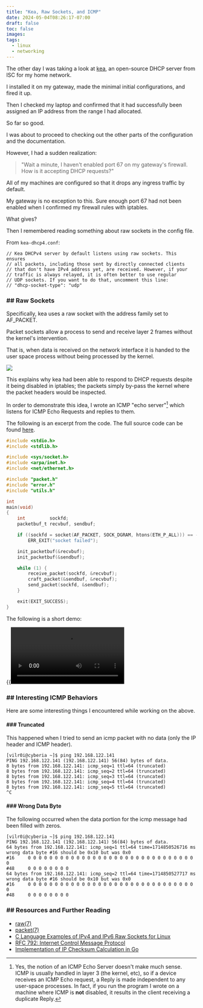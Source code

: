 ```yaml
---
title: "Kea, Raw Sockets, and ICMP"
date: 2024-05-04T08:26:17-07:00
draft: false
toc: false
images:
tags:
  - linux
  - networking
---
```


The other day I was taking a look at [kea](https://kea.readthedocs.io/en/latest/index.html), an open-source DHCP server from ISC for my home network.

I installed it on my gateway, made the minimal initial configurations, and fired it up.

Then I checked my laptop and confirmed that it had successfully been assigned an IP address from the range I had allocated. 

So far so good.

I was about to proceed to checking out the other parts of the configuration and the documentation.

However, I had a sudden realization:

> "Wait a minute, I haven't enabled port 67 on my gateway's firewall. How is it accepting DHCP requests?"

All of my machines are configured so that it drops any ingress traffic by default.

My gateway is no exception to this. Sure enough port 67 had not been enabled when I confirmed my firewall rules with iptables.

What gives?

Then I remembered reading something about raw sockets in the config file.

From `kea-dhcp4.conf`:
```console
// Kea DHCPv4 server by default listens using raw sockets. This ensures
// all packets, including those sent by directly connected clients
// that don't have IPv4 address yet, are received. However, if your
// traffic is always relayed, it is often better to use regular
// UDP sockets. If you want to do that, uncomment this line:
// "dhcp-socket-type": "udp"
```

### \#\# Raw Sockets

Specifically, kea uses a raw socket with the address family set to AF_PACKET. 

Packet sockets allow a process to send and receive layer 2 frames without the kernel's intervention.

That is, when data is received on the network interface it is handed to the user space process without being processed by the kernel.

![](https://www.opensourceforu.com/wp-content/uploads/2015/03/Figure-11-1-350x108.jpg)

This explains why kea had been able to respond to DHCP requests despite it being disabled in iptables; the packets simply by-pass the kernel where the packet headers would be inspected.

In order to demonstrate this idea, I wrote an ICMP "echo server"[^1] which listens for ICMP Echo Requests and replies to them. 

The following is an excerpt from the code. The full source code can be found [here](https://github.com/vilroi/lab/tree/main/raw/icmp_echo_server).

```c
#include <stdio.h>
#include <stdlib.h>

#include <sys/socket.h>
#include <arpa/inet.h>
#include <net/ethernet.h>

#include "packet.h"
#include "error.h"
#include "utils.h"

int 
main(void)
{
	int			sockfd;
	packetbuf_t	recvbuf, sendbuf;

	if ((sockfd = socket(AF_PACKET, SOCK_DGRAM, htons(ETH_P_ALL))) == -1)
		ERR_EXIT("socket failed");

	init_packetbuf(&recvbuf);
	init_packetbuf(&sendbuf);

	while (1) {
		receive_packet(sockfd, &recvbuf);
		craft_packet(&sendbuf, &recvbuf);
		send_packet(sockfd, &sendbuf);
	}

	exit(EXIT_SUCCESS);
}
```

The following is a short demo:

{{<video src="/static/icmp_server.webm" type="video/webm" preload="auto">}}

### \#\# Interesting ICMP Behaviors
Here are some interesting things I encountered while working on the above.

#### \#\#\# Truncated
This happened when I tried to send an icmp packet with no data (only the IP header and ICMP header).

```console
[vilr0i@cyberia ~]$ ping 192.168.122.141
PING 192.168.122.141 (192.168.122.141) 56(84) bytes of data.
8 bytes from 192.168.122.141: icmp_seq=1 ttl=64 (truncated)
8 bytes from 192.168.122.141: icmp_seq=2 ttl=64 (truncated)
8 bytes from 192.168.122.141: icmp_seq=3 ttl=64 (truncated)
8 bytes from 192.168.122.141: icmp_seq=4 ttl=64 (truncated)
8 bytes from 192.168.122.141: icmp_seq=5 ttl=64 (truncated)
^C
```

#### \#\#\# Wrong Data Byte
The following occurred when the data portion for the icmp message had been filled with zeros.

```console
[vilr0i@cyberia ~]$ ping 192.168.122.141
PING 192.168.122.141 (192.168.122.141) 56(84) bytes of data.
64 bytes from 192.168.122.141: icmp_seq=1 ttl=64 time=1714850526716 ms
wrong data byte #16 should be 0x10 but was 0x0
#16     0 0 0 0 0 0 0 0 0 0 0 0 0 0 0 0 0 0 0 0 0 0 0 0 0 0 0 0 0 0 0 0 
#48     0 0 0 0 0 0 0 0 
64 bytes from 192.168.122.141: icmp_seq=2 ttl=64 time=1714850527717 ms
wrong data byte #16 should be 0x10 but was 0x0
#16     0 0 0 0 0 0 0 0 0 0 0 0 0 0 0 0 0 0 0 0 0 0 0 0 0 0 0 0 0 0 0 0 
#48     0 0 0 0 0 0 0 0 
```

### \#\# Resources and Further Reading

- [raw(7)](https://www.man7.org/linux/man-pages/man7/raw.7.html)
- [packet(7)](https://www.man7.org/linux/man-pages/man7/packet.7.html)
- [C Language Examples of IPv4 and IPv6 Raw Sockets for Linux](https://pdbuchan.com/rawsock/rawsock.html)
- [RFC 792: Internet Control Message Protocol](https://www.rfc-editor.org/rfc/rfc792)
- [Implementation of IP Checksum Calculation in Go](https://github.com/google/netstack/blob/55fcc16cd0eb/tcpip/header/checksum.go#L52)

[^1]: Yes, the notion of an ICMP Echo Server doesn't make much sense. ICMP is usually handled in layer 3 (the kernel, etc), so if a device receives an ICMP Echo request, a Reply is made independent to any user-space processes. In fact, if you run the program I wrote on a machine where ICMP is **not** disabled, it results in the client receiving a duplicate Reply.

